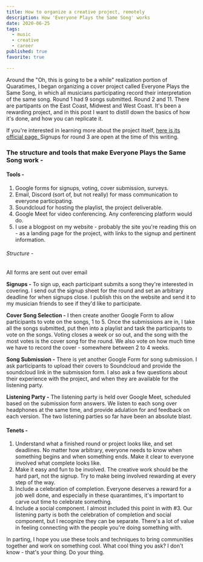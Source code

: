 ```yaml
---
title: How to organize a creative project, remotely
description: How 'Everyone Plays the Same Song' works
date: 2020-06-25
tags:
  - music
  - creative
  - career
published: true
favorite: true

---
```

Around the "Oh, this is going to be a while" realization portion of Quaratimes, I began organizing a cover project called Everyone Plays the Same Song, in which all musicians participating record their interpretation of the same song. Round 1 had 9 songs submitted. Round 2 and 11. There are partipants on the East Coast, Midwest and West Coast. It's been a rewarding project, and in this post I want to distill down the basics of how it's done, and how you can replicate it. 

If you're interested in learning more about the project itself, [here is its official page. ](https://natespilman.com/blog/everyone-plays-the-same-song/)Signups for round 3 are open at the time of this writing. 

### The structure and tools that make Everyone Plays the Same Song work -

#### Tools -

1. Google forms for signups, voting, cover submission, surveys. 
2. Email, Discord (sort of, but not really) for mass communication to everyone participating. 
3. Soundcloud for hosting the playlist, the project deliverable. 
4. Google Meet for video conferencing. Any conferencing platform would do. 
5. I use a blogpost on my website - probably the site you're reading this on - as a landing page for the project, with links to the signup and pertinent information. 

###### Structure -

All forms are sent out over email

**Signups -** To sign up, each participant submits a song they're interested in covering.  I send out the signup sheet for the round and set an arbitrary deadline for when signups close. I publish this on the website and send it to my musician friends to see if they'd like to participate. 

**Cover Song Selection -**  I then create another Google Form to allow participants to vote on the songs, 1 to 5. Once the submissions are in, I take all the songs submitted, put then into a playlist and task the participants to vote on the songs. Voting closes a week or so out, and the  song with the most votes is the cover song for the round. We also vote on how much time we have to record the cover - somewhere between 2 to 4 weeks. 

**Song Submission -**  There is yet another Google Form for song submission. I ask participants to upload their covers to Soundcloud and provide the soundcloud link in the submission form. I also ask a few questions about their experience with the project, and when they are available for the listening party.

**Listening Party -** The listening party is held over Google Meet, scheduled based on the submission form answers. We listen to each song over headphones at the same time, and provide adulation for and feedback on each version. The two listening parties so far have been an absolute blast. 



#### Tenets - 

1. Understand what a finished round or project looks like, and set deadlines. No matter how arbitrary, everyone needs to know when something begins and when something ends. Make it clear to everyone involved what complete looks like. 
2. Make it easy and fun to be involved. The creative work should be the hard part, not the signup. Try to make being involved rewarding at every step of the way. 
3. Include a celebration of completion. Everyone deserves a reward for a job well done, and especially in these quarantimes, it's important to carve out time to celebrate something. 
4. Include a social component. I almost included this point in with #3. Our listening party is both the celebration of completion and social component, but I recognize they can be separate. There's a lot of value in feeling connecting with the people you're doing something with. 



In parting, I hope you use these tools and techniques to bring communities together and work on something cool. What cool thing you ask? I don't know - that's your thing. Do your thing.